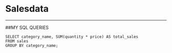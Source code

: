 # Salesdata

---
##MY SQL QUERIES
```
SELECT category_name, SUM(quantity * price) AS total_sales
FROM sales
GROUP BY category_name;
```
